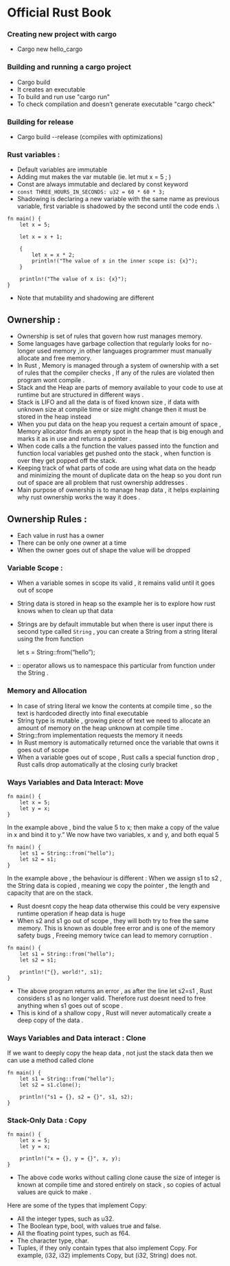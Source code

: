 # Official Rust Book

### Creating new project with cargo
 
- Cargo new hello_cargo
 
### Building and running a cargo project
- Cargo build
- It creates an executable
- To build and run use "cargo run"
- To check compilation and doesn’t generate executable "cargo check"
 
### Building for release
- Cargo build --release (compiles with optimizations)


### Rust variables :
- Default variables are immutable
- Adding mut makes the var mutable (ie. let mut x = 5 ; )
- Const are always immutable and declared by const keyword
- ``` const THREE_HOURS_IN_SECONDS: u32 = 60 * 60 * 3; ```
- Shadowing is declaring a new variable with the same name as previous variable, first variable is shadowed by the second until the code ends .\

```
fn main() {
	let x = 5;
 
	let x = x + 1;
 
	{
    	let x = x * 2;
    	println!("The value of x in the inner scope is: {x}");
	}
 
	println!("The value of x is: {x}");
}
```
- Note that mutability and shadowing are different

## Ownership : 
- Ownership is set of rules that govern how rust manages memory.
- Some languages have garbage collection that regularly looks for no-longer used memory ,in other languages programmer must manually allocate and free memory. 
- In Rust , Memory is managed through a system of ownership with a set of rules that the compiler checks , If any of the rules are violated then program wont compile . 
- Stack and the Heap are parts of memory available to your code to use at runtime but are structured in different ways . 
- Stack is LIFO and all the data is of fixed known size , if data with unknown size at compile time or size might change then it must be stored in the heap instead 
- When you put data on the heap you request a certain amount of space , Memory allocator finds an empty spot in the heap that is big enough and marks it as in use and returns a pointer . 
- When code calls a the function the values passed into the function and function local variables get pushed onto the stack , when function is over they get popped off the stack. 
- Keeping track of what parts of code are using what data on the headp and minimizing the mount of duplicate data on the heap so you dont run out of space are all problem that rust ownership addresses . 
- Main purpose of ownership is to manage heap data , it helps explaining why rust ownership works the way it does . 

## Ownership Rules : 
- Each value in rust has a owner 
- There can be only one owner at a time 
- When the owner goes out of shape the value will be dropped 

### Variable Scope : 
- When a variable somes in scope its valid , it remains valid until it goes out of scope
- String data is stored in heap so the example her is to explore how rust knows when to clean up that data 
- Strings are by default immutable but when there is user input there is second type called `String` , you can create a String from a string literal using the from function
           
    let s = String::from(“hello”);
- :: operator allows us to namespace this particular from function under the String .

### Memory and Allocation 
- In case of string literal we know the contents at compile time , so the text is hardcoded directly into final executable 
- String type is mutable , growing piece of text we need to allocate an amount of memory on the heap unknown at compile time . 
- String::from implementation requests the memory it needs 
- In Rust memory is automatically returned once the variable that owns it goes out of scope 
- When a variable goes out of scope , Rust calls a special function drop , Rust calls drop automatically at the closing curly bracket 

### Ways Variables and Data Interact: Move
```
fn main() {
    let x = 5;
    let y = x;
}
```

In the example above , bind the value 5 to x; then make a copy of the value in x and bind it to y.” We now have two variables, x and y, and both equal 5

```
fn main() {
    let s1 = String::from("hello");
    let s2 = s1;
}
```

In the example above , the behaviour is different : When we assign s1 to s2 , the String data is copied , meaning we copy the pointer , the length and capacity that are on the stack. 

- Rust doesnt copy the heap data otherwise this could be very expensive runtime operation if heap data is huge 
- When s2 and s1 go out of scope , they will both try to free the same memory. This is known as double free error and is one of the memory safety bugs , Freeing memory twice can lead to memory corruption . 
```
fn main() {
    let s1 = String::from("hello");
    let s2 = s1;

    println!("{}, world!", s1);
}
```

- The above program returns an error , as after the line let s2=s1 , Rust considers s1 as no longer valid. Therefore rust doesnt need to free anything when s1 goes out of scope .
- This is kind of a shallow copy , Rust will never automatically create a deep copy of the data .  

### Ways Variables and Data interact : Clone 
If we want to deeply copy the heap data , not just the stack data then we can use a method called clone 
```
fn main() {
    let s1 = String::from("hello");
    let s2 = s1.clone();

    println!("s1 = {}, s2 = {}", s1, s2);
}
```



### Stack-Only Data : Copy 
```
fn main() {
    let x = 5;
    let y = x;

    println!("x = {}, y = {}", x, y);
}
```

- The above code works without calling clone cause the size of integer is known at compile time and stored entirely on stack , so copies of actual values are quick to make . 

Here are some of the types that implement Copy:
- All the integer types, such as u32.
- The Boolean type, bool, with values true and false.
- All the floating point types, such as f64.
- The character type, char.
- Tuples, if they only contain types that also implement Copy. For example, (i32, i32) implements Copy, but (i32, String) does not.






